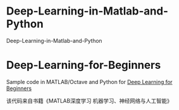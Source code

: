 # Deep-Learning-in-Matlab-and-Python
Deep-Learning-in-Matlab-and-Python

# Deep-Learning-for-Beginners
Sample code in MATLAB/Octave and Python for <a href="https://www.amazon.com/Deep-Learning-Beginners-MATLAB-Examples/dp/1537525778/ref=sr_1_5?ie=UTF8&qid=1485647177&sr=8-5&keywords=deep+learning">Deep Learning for Beginners</a>


该代码来自书籍《MATLAB深度学习 机器学习、神经网络与人工智能》
